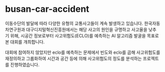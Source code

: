 # busan-car-accident

이동수단의 발달에 따라 다양한 유형의 교통사고들이 계속 발생하고 있습니다.
한국자동차연구원과 대구디지털혁신진흥원에서는 해당 사고의 원인을 규명하고 사고율을 낮추기 위해,
시공간 정보로부터 사고위험도(ECLO)를 예측하는 AI 알고리즘 발굴을 목표로 본 대회를 개최합니다. 


대회에 참여하지 않았지만 eclo를 예측하는 문제에서
빈도와 eclo를 곱해 사고위험도를 재정의하고 그룹화하여
시간과 공간 등에 의해 사고위험도의 정도를 분석하는 프로젝트를 진행하였습니다.
